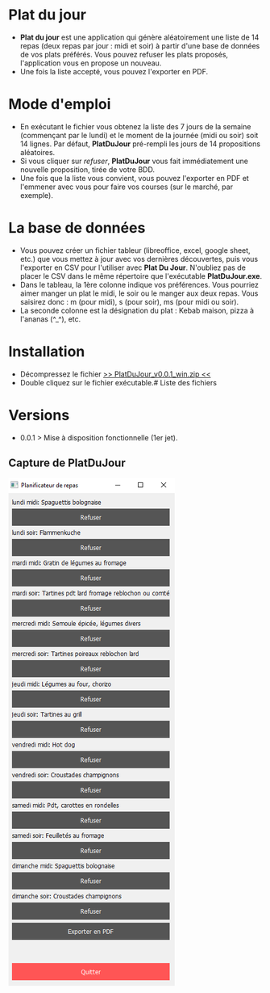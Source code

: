 # Plat du jour
- **Plat du jour** est une application qui génère aléatoirement une liste de 14 repas (deux repas par jour : midi et soir) à partir d'une base de données de vos plats préférés. Vous pouvez refuser les plats proposés, l'application vous en propose un nouveau.
- Une fois la liste accepté, vous pouvez l'exporter en PDF.

# Mode d'emploi
- En exécutant le fichier vous obtenez la liste des 7 jours de la semaine (commençant par le lundi) et le moment de la journée (midi ou soir) soit 14 lignes. Par défaut, **PlatDuJour** pré-rempli les jours de 14 propositions aléatoires.
- Si vous cliquer sur *refuser*, **PlatDuJour** vous fait immédiatement une nouvelle proposition, tirée de votre BDD.
- Une fois que la liste vous convient, vous pouvez l'exporter en PDF et l'emmener avec vous pour faire vos courses (sur le marché, par exemple).

# La base de données
- Vous pouvez créer un fichier tableur (libreoffice, excel, google sheet, etc.) que vous mettez à jour avec vos dernières découvertes, puis vous l'exporter en CSV pour l'utiliser avec **Plat Du Jour**. N'oubliez pas de placer le CSV dans le même répertoire que l'exécutable **PlatDuJour.exe**.
- Dans le tableau, la 1ère colonne indique vos préférences. Vous pourriez aimer manger un plat le midi, le soir ou le manger aux deux repas. Vous saisirez donc : m (pour midi), s (pour soir), ms (pour midi ou soir).
- La seconde colonne est la désignation du plat : Kebab maison, pizza à l'ananas (^_^), etc. 

# Installation
- Décompressez le fichier [>> PlatDuJour_v0.0.1_win.zip <<](https://github.com/gilforge/platdujour/blob/main/PlatDuJour_v0.0.1_win.zip)
- Double cliquez sur le fichier exécutable.# Liste des fichiers

# Versions
- 0.0.1 > Mise à disposition fonctionnelle (1er jet).

## Capture de PlatDuJour
![Capture v0.0.1](https://github.com/gilforge/platdujour/blob/main/img/platdujour_v1.0.0_win.png)

